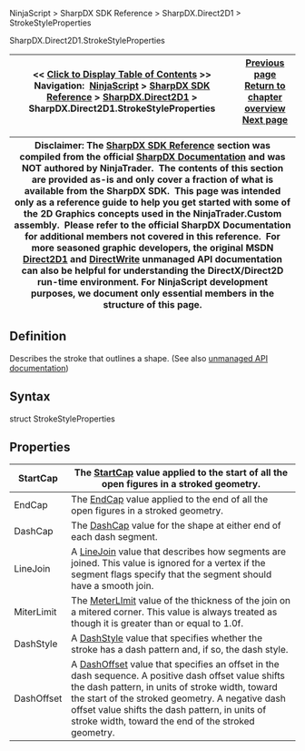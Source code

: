 ﻿
NinjaScript > SharpDX SDK Reference > SharpDX.Direct2D1 > StrokeStyleProperties

SharpDX.Direct2D1.StrokeStyleProperties

| << [Click to Display Table of Contents](sharpdx_direct2d1_strokestyleproperties.md) >> **Navigation:**     [NinjaScript](ninjascript-1.md) > [SharpDX SDK Reference](sharpdx_sdk_reference-1.md) > [SharpDX.Direct2D1](sharpdx_direct2d1-1.md) > SharpDX.Direct2D1.StrokeStyleProperties | [Previous page](sharpdx_direct2d1_strokestyle_startcap-1.md) [Return to chapter overview](sharpdx_direct2d1-1.md) [Next page](sharpdx_direct2d1_sweepdirection-1.md) |
| --- | --- |

| Disclaimer: The [SharpDX SDK Reference](sharpdx_sdk_reference-1.md) section was compiled from the official [SharpDX Documentation](http://sharpdx.org/) and was NOT authored by NinjaTrader.  The contents of this section are provided as-is and only cover a fraction of what is available from the SharpDX SDK.  This page was intended only as a reference guide to help you get started with some of the 2D Graphics concepts used in the NinjaTrader.Custom assembly.  Please refer to the official SharpDX Documentation for additional members not covered in this reference.  For more seasoned graphic developers, the original MSDN [Direct2D1](https://msdn.microsoft.com/en-us/library/windows/desktop/dd370990.aspx) and [DirectWrite](https://msdn.microsoft.com/en-us/library/windows/desktop/dd368038.aspx) unmanaged API documentation can also be helpful for understanding the DirectX/Direct2D run-time environment. For NinjaScript development purposes, we document only essential members in the structure of this page. |
| --- |

## Definition
Describes the stroke that outlines a shape. 
(See also [unmanaged API documentation](http://msdn.microsoft.com/en-us/library/dd368164.aspx))
 
## Syntax
struct StrokeStyleProperties
## 
## Properties

| StartCap | The [StartCap](sharpdx_direct2d1_strokestyle_startcap-1.md) value applied to the start of all the open figures in a stroked geometry. |
| --- | --- |
| EndCap | The [EndCap](sharpdx_direct2d1_strokestyle_endcap-1.md) value applied to the end of all the open figures in a stroked geometry. |
| DashCap | The [DashCap](sharpdx_direct2d1_strokestyle_dashcap-1.md) value for the shape at either end of each dash segment. |
| LineJoin | A [LineJoin](sharpdx_direct2d1_strokestyle_linejoin-1.md) value that describes how segments are joined. This value is ignored for a vertex if the segment flags specify that the segment should have a smooth join. |
| MiterLimit | The [MeterLImit](sharpdx_direct2d1_strokestyle_miterlimit-1.md) value of the thickness of the join on a mitered corner. This value is always treated as though it is greater than or equal to 1.0f. |
| DashStyle | A [DashStyle](sharpdx_direct2d1_strokestyle_dashstyle-1.md) value that specifies whether the stroke has a dash pattern and, if so, the dash style. |
| DashOffset | A [DashOffset](sharpdx_direct2d1_strokestyle_dashoffset-1.md) value that specifies an offset in the dash sequence. A positive dash offset value shifts the dash pattern, in units of stroke width, toward the start of the stroked geometry. A negative dash offset value shifts the dash pattern, in units of stroke width, toward the end of the stroked geometry. |
